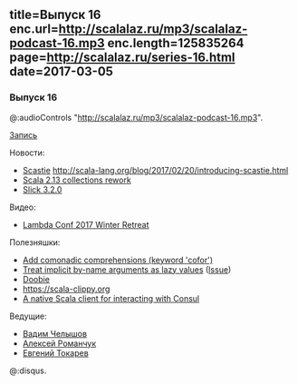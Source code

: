 title=Выпуск 16
enc.url=http://scalalaz.ru/mp3/scalalaz-podcast-16.mp3
enc.length=125835264
page=http://scalalaz.ru/series-16.html
date=2017-03-05
----
### Выпуск 16

@:audioControls "http://scalalaz.ru/mp3/scalalaz-podcast-16.mp3".

[Запись](http://scalalaz.ru/mp3/scalalaz-podcast-16.mp3)

Новости:

- [Scastie](https://scastie.scala-lang.org/)  <http://scala-lang.org/blog/2017/02/20/introducing-scastie.html>
- [Scala 2.13 collections rework](http://scala-lang.org/blog/2017/02/28/collections-rework.html)
- [Slick 3.2.0](http://slick.lightbend.com/news/2017/02/24/slick-3.2.0-released.html)

Видео:

- [Lambda Conf 2017 Winter Retreat](https://www.youtube.com/watch?v=WsA7GtUQeB8&list=PL7DZ7q3nEWhy9wMify6MXW6F339W4g4Eo)

Полезняшки:

- [Add comonadic comprehensions (keyword 'cofor')](https://github.com/scala/scala/pull/5725)
- [Treat implicit by-name arguments as lazy values](https://github.com/lampepfl/dotty/pull/1993) ([Issue](https://github.com/lampepfl/dotty/issues/1998))
- [Doobie](https://github.com/tpolecat/doobie)
- <https://scala-clippy.org>
- [A native Scala client for interacting with Consul](https://github.com/Verizon/helm)

Ведущие:

- [Вадим Челышов](http://github.com/dos65)
- [Алексей Романчук](http://github.com/13h3r)
- [Евгений Токарев](http://github.com/strobe)

@:disqus.
